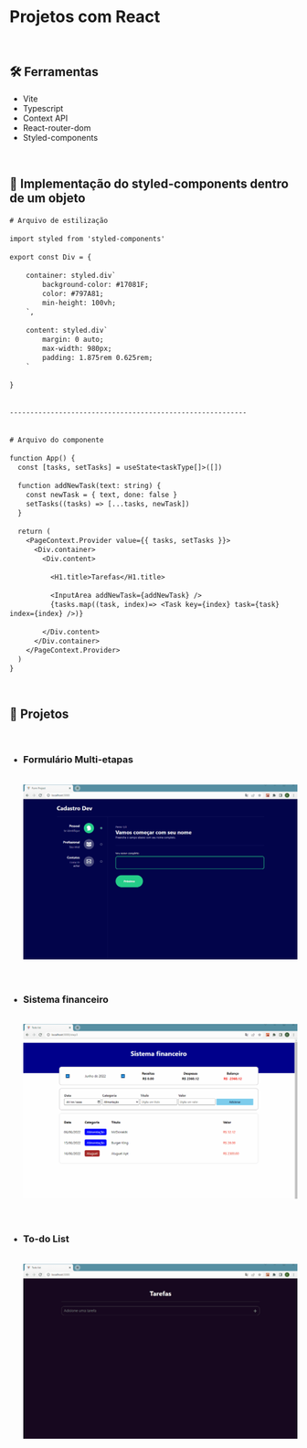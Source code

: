 <h1>Projetos com React</h1>

<br>
<h2 id="tools">🛠️ Ferramentas</h2>

<ul>
<li>Vite</li>
<li>Typescript</li>
<li>Context API</li>
<li>React-router-dom</li>
<li>Styled-components</li>
</ul>

<br>
<h2 id="features">🚀 Implementação do styled-components dentro de um objeto</h2>

```
# Arquivo de estilização

import styled from 'styled-components'

export const Div = {

    container: styled.div`
        background-color: #17081F;
        color: #797A81;
        min-height: 100vh;
    `,

    content: styled.div`
        margin: 0 auto;
        max-width: 980px;
        padding: 1.875rem 0.625rem;
    `

}


----------------------------------------------------------


# Arquivo do componente

function App() {
  const [tasks, setTasks] = useState<taskType[]>([])
  
  function addNewTask(text: string) {
    const newTask = { text, done: false }
    setTasks((tasks) => [...tasks, newTask])
  }

  return (
    <PageContext.Provider value={{ tasks, setTasks }}>
      <Div.container>
        <Div.content>
      
          <H1.title>Tarefas</H1.title>
      
          <InputArea addNewTask={addNewTask} />
          {tasks.map((task, index)=> <Task key={index} task={task} index={index} />)}
      
        </Div.content>
      </Div.container>
    </PageContext.Provider>
  )
}
```

<br>
<h2 id="project">🎥 Projetos</h2>

<ul>

<br>
<li>
<h3>Formulário Multi-etapas</h3>
<br>
<img src="./readme/form.gif" alt="project-result">
</li><br>

<br>
<li>
<h3>Sistema financeiro</h3>
<br>
<img src="./readme/financial.gif" alt="project-result">
</li><br>

<br>
<li>
<h3>To-do List</h3>
<br>
<img src="./readme/tasks.gif" alt="project-result">
</li><br>

</ul>